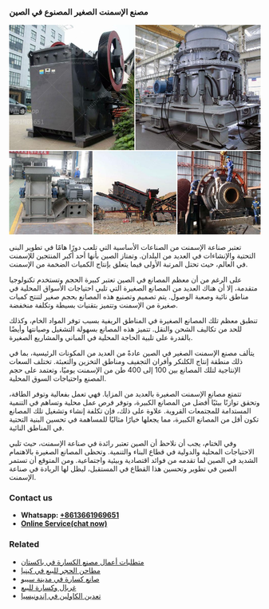<h3>مصنع الإسمنت الصغير المصنوع في الصين</h3><img src='1701853504.jpg' alt=''><p>تعتبر صناعة الإسمنت من الصناعات الأساسية التي تلعب دورًا هامًا في تطوير البنى التحتية والإنشاءات في العديد من البلدان. وتمتاز الصين بأنها أحد أكبر المنتجين للإسمنت في العالم، حيث تحتل المرتبة الأولى فيما يتعلق بإنتاج الكميات الضخمة من الإسمنت.</p><p>على الرغم من أن معظم المصانع في الصين تعتبر كبيرة الحجم وتستخدم تكنولوجيا متقدمة، إلا أن هناك العديد من المصانع الصغيرة التي تلبي احتياجات الأسواق المحلية في مناطق نائية وصعبة الوصول. يتم تصميم وتصنيع هذه المصانع بحجم صغير لتنتج كميات صغيرة من الإسمنت وتتميز بتقنيات بسيطة وتكلفة منخفضة.</p><p>تنطبق معظم تلك المصانع الصغيرة في المناطق الريفية بسبب توفر المواد الخام، وكذلك للحد من تكاليف الشحن والنقل. تتميز هذه المصانع بسهولة التشغيل وصيانتها وأيضًا بالقدرة على تلبية الحاجة المحلية في المباني والمشاريع الصغيرة.</p><p>يتألف مصنع الإسمنت الصغير في الصين عادةً من العديد من المكونات الرئيسية، بما في ذلك منطقة إنتاج الكلنكر وأفران التجفيف ومناطق التخزين والتعبئة. تختلف السعات الإنتاجية لتلك المصانع بين 100 إلى 400 طن من الإسمنت يوميًا، وتعتمد على حجم المصنع واحتياجات السوق المحلية.</p><p>تتمتع مصانع الإسمنت الصغيرة بالعديد من المزايا. فهي تعمل بفعالية وتوفر الطاقة، وتحقق توازنًا بيئيًا أفضل من المصانع الكبيرة، وتوفر فرص عمل محلية وتساهم في التنمية المستدامة للمجتمعات القروية. علاوة على ذلك، فإن تكلفة إنشاء وتشغيل تلك المصانع تكون أقل من المصانع الكبيرة، مما يجعلها خيارًا مثاليًا للمساهمة في تحسين البنية التحتية في المناطق النائية.</p><p>وفي الختام، يجب أن نلاحظ أن الصين تعتبر رائدة في صناعة الإسمنت، حيث تلبي الاحتياجات المحلية والدولية في قطاع البناء والتنمية. وتحظى المصانع الصغيرة بالاهتمام الشديد في الصين لما تقدمه من فوائد اقتصادية وبيئية واجتماعية. ومن المتوقع أن تستمر الصين في تطوير وتحسين هذا القطاع في المستقبل، ليظل لها الريادة في صناعة الإسمنت.</p><h3>Contact us</h3><ul><li><strong>Whatsapp:&nbsp;<a href="https://wa.me/8613661969651">+8613661969651</a></strong></li><li><a href="https://swt.shibang-china.com/?git&amp;zhl&amp;مصنع الإسمنت الصغير المصنوع في الصين"><strong>Online Service(chat now)</strong></a></li></ul><h3>Related</h3><ul><li><a href='متطلبات أعمال مصنع الكسارة في باكستان.md'>متطلبات أعمال مصنع الكسارة في باكستان</a></li><li><a href='مطاحن الحجر للبيع في كينيا.md'>مطاحن الحجر للبيع في كينيا</a></li><li><a href='صانع كسارة في مدينة سيبو.md'>صانع كسارة في مدينة سيبو</a></li><li><a href='غربال وكسارة للبيع.md'>غربال وكسارة للبيع</a></li><li><a href='تعدين الكاولين في إندونيسيا.md'>تعدين الكاولين في إندونيسيا</a></li></ul>